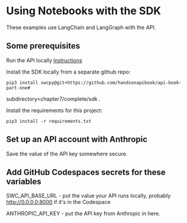 # Using Notebooks with the SDK

These examples use LangChain and LangGraph with the API.

## Some prerequisites

Run the API locally [instructions](/api/readme.md)

Install the SDK locally from a separate github repo:

    pip3 install swcpy@git+https://github.com/handsonapibook/api-book-part-one#
subdirectory=chapter7/complete/sdk .

Install the requirements for this project:

    pip3 install -r requirements.txt

## Set up an API account with Anthropic
Save the value of the API key somewhere secure.

## Add GitHub Codespaces secrets for these variables

SWC_API_BASE_URL  - put the value your API runs locally, probably http://0.0.0.0:8000 if it's in the Codespace

ANTHROPIC_API_KEY - put the API key from Anthropic in here.
